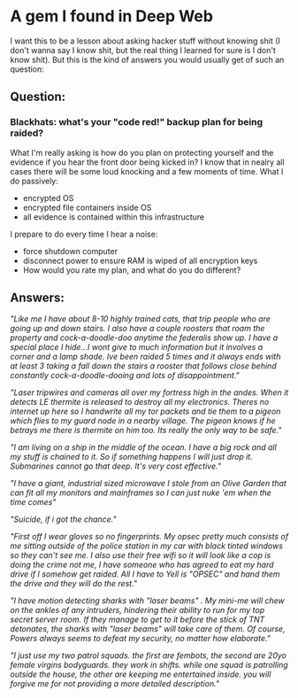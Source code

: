 # A gem I found in Deep Web

I want this to be a lesson about asking hacker stuff without knowing shit (I don't wanna say I know shit, but the real thing I learned for sure is I don't know shit). But this is the kind of answers you would usually get of such an question:

## Question:

### Blackhats: what's your "code red!" backup plan for being raided?

What I'm really asking is how do you plan on protecting yourself and the evidence if you hear the front door being kicked in? I know that in nealry all cases there will be some loud knocking and a few moments of time.
What I do passively:

- encrypted OS
- encrypted file containers inside OS
- all evidence is contained within this infrastructure

I prepare to do every time I hear a noise:

- force shutdown computer
- disconnect power to ensure RAM is wiped of all encryption keys
- How would you rate my plan, and what do you do different?

## Answers:

*"Like me I have about 8-10 highly trained cats, that trip people who are going up and down stairs. I also have a couple roosters that roam the property and cock-a-doodle-doo anytime the federalis show up. I have a special place I hide...I wont give to much information but it involves a corner and a lamp shade. Ive been raided 5 times and it always ends with at least 3 taking a fall down the stairs a rooster that follows close behind constantly cock-a-doodle-dooing and lots of disappointment."*

*"Laser tripwires and cameras all over my fortress high in the andes. When it detects LE thermite is released to destroy all my electronics. Theres no internet up here so I handwrite all my tor packets and tie them to a pigeon which flies to my guard node in a nearby village. The pigeon knows if he betrays me there is thermite on him too. Its really the only way to be safe."*

*"I am living on a ship in the middle of the ocean. I have a big rock and all my stuff is chained to it. So if something happens I will just drop it. Submarines cannot go that deep.
It's very cost effective."*

*"I have a giant, industrial sized microwave I stole from an Olive Garden that can fit all my monitors and mainframes so I can just nuke 'em when the time comes"*

*"Suicide, if i got the chance."*

*"First off I wear gloves so no fingerprints. My opsec pretty much consists of me sitting outside of the police station in my car with black tinted windows so they can't see me. I also use their free wifi so it will look like a cop is doing the crime not me, I have someone who has agreed to eat my hard drive if I somehow get raided. All I have to Yell is "OPSEC" and hand them the drive and they will do the rest."*

*"I have motion detecting sharks with "laser beams" . My mini-me will chew on the ankles of any intruders, hindering their ability to run for my top secret server room. If they manage to get to it before the stick of TNT detonates, the sharks with "laser beams" will take care of them. Of course, Powers always seems to defeat my security, no matter how elaborate."*

*"I just use my two patrol squads. the first are fembots, the second are 20yo female virgins bodyguards. they work in shifts. while one squad is patrolling outside the house, the other are keeping me entertained inside. you will forgive me for not providing a more detailed description."*

